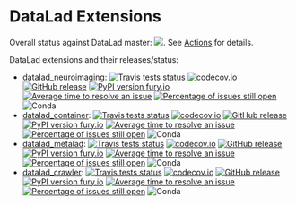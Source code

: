 # DataLad Extensions

Overall status against DataLad master:
![](https://github.com/datalad/datalad-extensions/workflows/badge.svg).
See [Actions](https://github.com/datalad/datalad-extensions/actions) for details.

DataLad extensions and their releases/status:
- [datalad_neuroimaging](https://github.com/datalad/datalad-neuroimaging): [![Travis tests status](https://secure.travis-ci.org/datalad/datalad-neuroimaging.png?branch=master)](https://travis-ci.org/datalad/datalad-neuroimaging) [![codecov.io](https://codecov.io/github/datalad/datalad-neuroimaging/coverage.svg?branch=master)](https://codecov.io/github/datalad/datalad-neuroimaging?branch=master) [![GitHub release](https://img.shields.io/github/release/datalad/datalad-neuroimaging.svg)](https://GitHub.com/datalad/datalad-neuroimaging/releases/) [![PyPI version fury.io](https://badge.fury.io/py/datalad-neuroimaging.svg)](https://pypi.python.org/pypi/datalad-neuroimaging/) [![Average time to resolve an issue](http://isitmaintained.com/badge/resolution/datalad/datalad-neuroimaging.svg)](http://isitmaintained.com/project/datalad/datalad-neuroimaging "Average time to resolve an issue") [![Percentage of issues still open](http://isitmaintained.com/badge/open/datalad/datalad-neuroimaging.svg)](http://isitmaintained.com/project/datalad/datalad-neuroimaging "Percentage of issues still open") ![Conda](https://anaconda.org/conda-forge/datalad-neuroimaging/badges/version.svg)
- [datalad_container](https://github.com/datalad/datalad-container): [![Travis tests status](https://secure.travis-ci.org/datalad/datalad-container.png?branch=master)](https://travis-ci.org/datalad/datalad-container) [![codecov.io](https://codecov.io/github/datalad/datalad-container/coverage.svg?branch=master)](https://codecov.io/github/datalad/datalad-container?branch=master) [![GitHub release](https://img.shields.io/github/release/datalad/datalad-container.svg)](https://GitHub.com/datalad/datalad-container/releases/) [![PyPI version fury.io](https://badge.fury.io/py/datalad-container.svg)](https://pypi.python.org/pypi/datalad-container/) [![Average time to resolve an issue](http://isitmaintained.com/badge/resolution/datalad/datalad-container.svg)](http://isitmaintained.com/project/datalad/datalad-container "Average time to resolve an issue") [![Percentage of issues still open](http://isitmaintained.com/badge/open/datalad/datalad-container.svg)](http://isitmaintained.com/project/datalad/datalad-container "Percentage of issues still open") ![Conda](https://anaconda.org/conda-forge/datalad-container/badges/version.svg)
- [datalad_metalad](https://github.com/datalad/datalad-metalad): [![Travis tests status](https://secure.travis-ci.org/datalad/datalad-metalad.png?branch=master)](https://travis-ci.org/datalad/datalad-metalad) [![codecov.io](https://codecov.io/github/datalad/datalad-metalad/coverage.svg?branch=master)](https://codecov.io/github/datalad/datalad-metalad?branch=master) [![GitHub release](https://img.shields.io/github/release/datalad/datalad-metalad.svg)](https://GitHub.com/datalad/datalad-metalad/releases/) [![PyPI version fury.io](https://badge.fury.io/py/datalad-metalad.svg)](https://pypi.python.org/pypi/datalad-metalad/) [![Average time to resolve an issue](http://isitmaintained.com/badge/resolution/datalad/datalad-metalad.svg)](http://isitmaintained.com/project/datalad/datalad-metalad "Average time to resolve an issue") [![Percentage of issues still open](http://isitmaintained.com/badge/open/datalad/datalad-metalad.svg)](http://isitmaintained.com/project/datalad/datalad-metalad "Percentage of issues still open") ![Conda](https://anaconda.org/conda-forge/datalad-metalad/badges/version.svg)
- [datalad_crawler](https://github.com/datalad/datalad-crawler): [![Travis tests status](https://secure.travis-ci.org/datalad/datalad-crawler.png?branch=master)](https://travis-ci.org/datalad/datalad-crawler) [![codecov.io](https://codecov.io/github/datalad/datalad-crawler/coverage.svg?branch=master)](https://codecov.io/github/datalad/datalad-crawler?branch=master) [![GitHub release](https://img.shields.io/github/release/datalad/datalad-crawler.svg)](https://GitHub.com/datalad/datalad-crawler/releases/) [![PyPI version fury.io](https://badge.fury.io/py/datalad-crawler.svg)](https://pypi.python.org/pypi/datalad-crawler/) [![Average time to resolve an issue](http://isitmaintained.com/badge/resolution/datalad/datalad-crawler.svg)](http://isitmaintained.com/project/datalad/datalad-crawler "Average time to resolve an issue") [![Percentage of issues still open](http://isitmaintained.com/badge/open/datalad/datalad-crawler.svg)](http://isitmaintained.com/project/datalad/datalad-crawler "Percentage of issues still open") ![Conda](https://anaconda.org/conda-forge/datalad-crawler/badges/version.svg)
